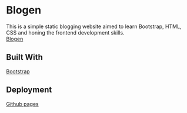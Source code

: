 # Blogen
This is a simple static blogging website aimed to learn Bootstrap, HTML, CSS and honing the frontend development skills.\
[Blogen](https://ahmedfawzy98.github.io/Bootstrap-Blogen-website/)

## Built With
[Bootstrap](https://getbootstrap.com)

## Deployment
[Github pages](https://pages.github.com/)
